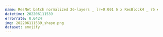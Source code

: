 ```yaml
---
name: ResNet batch normalized 26-layers _ lr=0.001 6 x ResBlock4 _ 75 epochs
datetime: 202206111539
errorrate: 0.6424
img: 202206111539_shape.png
dataset: emojify
---
```

